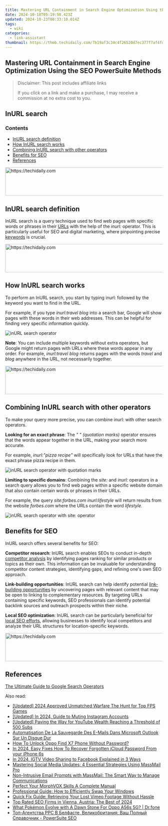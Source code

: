 ```yaml
---
title: Mastering URL Containment in Search Engine Optimization Using the SEO PowerSuite Methods
date: 2024-10-18T05:19:50.423Z
updated: 2024-10-23T08:33:10.014Z
tags:
  - wiki
categories:
  - link-assistant
thumbnail: https://thmb.techidaily.com/7b19af3c34c4f26520d7ec377f7af4fd1103c8587d1f8befab5026af1dd9a904.jpg
---
```


## Mastering URL Containment in Search Engine Optimization Using the SEO PowerSuite Methods

>  Disclaimer: This post includes affiliate links
>
>  If you click on a link and make a purchase, I may receive a commission at no extra cost to you.
>

## InURL search

### Contents

* [InURL search definition](https://tools.techidaily.com/link-assistant/products/)
* [How InURL search works](https://tools.techidaily.com/link-assistant/products/)
* [Combining InURL search with other operators](https://tools.techidaily.com/link-assistant/products/)
* [Benefits for SEO](https://tools.techidaily.com/link-assistant/products/)
* [References](https://tools.techidaily.com/link-assistant/products/)

<!-- affiliate ads begin -->
<a href="https://ephamedtechinc.pxf.io/c/5597632/2136624/26400" target="_top" id="2136624">
  <img src="//a.impactradius-go.com/display-ad/26400-2136624" border="0" alt="https://techidaily.com" width="728" height="90"/>
</a>
<img height="0" width="0" src="https://ephamedtechinc.pxf.io/i/5597632/2136624/26400" style="position:absolute;visibility:hidden;" border="0" />
<!-- affiliate ads end -->

## InURL search definition

InURL search is a query technique used to find web pages with specific words or phrases in their [URLs](https://tools.techidaily.com/link-assistant/products/) with the help of the _inurl:_ operator. This is particularly useful for SEO and digital marketing, where pinpointing precise [keywords](https://tools.techidaily.com/link-assistant/products/) is crucial.

<!-- affiliate ads begin -->
<a href="https://unicoeye.pxf.io/c/5597632/2134243/18498" target="_top" id="2134243">
  <img src="//a.impactradius-go.com/display-ad/18498-2134243" border="0" alt="https://techidaily.com" width="728" height="90"/>
</a>
<img height="0" width="0" src="https://unicoeye.pxf.io/i/5597632/2134243/18498" style="position:absolute;visibility:hidden;" border="0" />
<!-- affiliate ads end -->

## How InURL search works

To perform an InURL search, you start by typing inurl: followed by the keyword you want to find in the URL.

For example, if you type _inurl:travel blog_ into a search bar, Google will show pages with these words in their web addresses. This can be helpful for finding very specific information quickly.

![inURL search operator](https://cdn1.link-assistant.com/thumbs/w1466-c1/upload/seowiki/posts/154/1-travel-blog.png)

**Note**: You can include multiple keywords without extra operators, but Google might return pages with URLs where these words appear in any order. For example, _inurl:travel blog_ returns pages with the words _travel_ and _blog_ anywhere in the URL, not necessarily together.

<!-- affiliate ads begin -->
<a href="https://appsumo.8odi.net/c/5597632/2123729/7443" target="_top" id="2123729">
  <img src="//a.impactradius-go.com/display-ad/7443-2123729" border="0" alt="https://techidaily.com" width="600" height="90"/>
</a>
<img height="0" width="0" src="https://appsumo.8odi.net/i/5597632/2123729/7443" style="position:absolute;visibility:hidden;" border="0" />
<!-- affiliate ads end -->

## Combining InURL search with other operators

To make your query more precise, you can combine inurl: with other search operators.

**Looking for an exact phrase**: The _" " (quotation marks)_ operator ensures that the words appear together in the URL, making your search more accurate.

For example, _inurl:"pizza recipe"_ will specifically look for URLs that have the exact phrase pizza recipe in them.

![inURL search operator with quotation marks](https://cdn1.link-assistant.com/thumbs/w1492-c1/upload/seowiki/posts/154/2-pizza-recipe.png)

**Limiting to specific domains**: Combining the _site:_ and _inurl:_ operators in a search query allows you to find web pages within a specific website domain that also contain certain words or phrases in their URLs.

For example, the query _site:forbes.com inurl:lifestyle_ will return results from the website _forbes.com_ where the URLs contain the word _lifestyle_.

![inURL search operator with site: operator](https://cdn1.link-assistant.com/thumbs/w1390-c1/upload/seowiki/posts/154/3-forbes-lifestyle.png)

## Benefits for SEO

InURL search offers several benefits for SEO:

**Competitor research**: InURL search enables SEOs to conduct in-depth [competitor analysis](https://tools.techidaily.com/link-assistant/products/) by identifying pages ranking for similar products or topics as their own. This information can be invaluable for understanding competitor content strategies, identifying gaps, and refining one's own SEO approach.

**Link-building opportunities**: InURL search can help identify potential [link-building opportunities](https://tools.techidaily.com/link-assistant/products/) by uncovering pages with relevant content that may be open to linking to complementary resources. By targeting URLs containing specific keywords, SEO professionals can identify potential backlink sources and outreach prospects within their niche.

**Local SEO optimization**: InURL search can be particularly beneficial for [local SEO efforts](https://tools.techidaily.com/link-assistant/products/), allowing businesses to identify local competitors and analyze their URL structures for location-specific keywords.

<!-- affiliate ads begin -->
<a href="https://ephamedtechinc.pxf.io/c/5597632/2137227/26400" target="_top" id="2137227">
  <img src="//a.impactradius-go.com/display-ad/26400-2137227" border="0" alt="https://techidaily.com" width="728" height="90"/>
</a>
<img height="0" width="0" src="https://ephamedtechinc.pxf.io/i/5597632/2137227/26400" style="position:absolute;visibility:hidden;" border="0" />
<!-- affiliate ads end -->

## References

[The Ultimate Guide to Google Search Operators](https://tools.techidaily.com/link-assistant/products/)

<ins class="adsbygoogle"
     style="display:block"
     data-ad-format="autorelaxed"
     data-ad-client="ca-pub-7571918770474297"
     data-ad-slot="1223367746"></ins>

<ins class="adsbygoogle"
     style="display:block"
     data-ad-client="ca-pub-7571918770474297"
     data-ad-slot="8358498916"
     data-ad-format="auto"
     data-full-width-responsive="true"></ins>

<span class="atpl-alsoreadstyle">Also read:</span>
<div><ul>
<li><a href="https://video-screen-grab.techidaily.com/updated-2024-approved-unmatched-warfare-the-hunt-for-top-fps-games/"><u>[Updated] 2024 Approved Unmatched Warfare The Hunt for Top FPS Games</u></a></li>
<li><a href="https://instagram-videos.techidaily.com/updated-in-2024-guide-to-muting-instagram-accounts/"><u>[Updated] In 2024, Guide to Muting Instagram Accounts</u></a></li>
<li><a href="https://facebook-video-share.techidaily.com/updated-paving-the-way-for-youtube-wealth-reaching-a-threshold-of-500-subs/"><u>[Updated] Paving the Way for YouTube Wealth Reaching a Threshold of 500 Subs</u></a></li>
<li><a href="https://win-top.techidaily.com/automatisation-de-la-sauvegarde-des-e-mails-dans-microsoft-outlook-sur-un-disque-dur/"><u>Automatisation De La Sauvegarde Des E-Mails Dans Microsoft Outlook Sur Un Disque Dur</u></a></li>
<li><a href="https://android-unlock.techidaily.com/how-to-unlock-oppo-find-x7-phone-without-password-by-drfone-android/"><u>How To Unlock Oppo Find X7 Phone Without Password?</u></a></li>
<li><a href="https://activate-lock.techidaily.com/in-2024-easy-fixes-how-to-recover-forgotten-icloud-password-from-your-iphone-6s-by-drfone-ios/"><u>In 2024, Easy Fixes How To Recover Forgotten iCloud Password From your iPhone 6s</u></a></li>
<li><a href="https://instagram-videos.techidaily.com/in-2024-igtv-video-sharing-to-facebook-explained-in-3-ways/"><u>In 2024, IGTV Video Sharing to Facebook Explained in 3 Ways</u></a></li>
<li><a href="https://win-top.techidaily.com/mastering-social-media-updates-4-essential-strategies-using-massmail-pro/"><u>Mastering Social Media Updates: 4 Essential Strategies Using MassMail Pro</u></a></li>
<li><a href="https://win-top.techidaily.com/non-intrusive-email-prompts-with-massmail-the-smart-way-to-manage-communications/"><u>Non-Intrusive Email Prompts with MassMail: The Smart Way to Manage Communications</u></a></li>
<li><a href="https://extra-hints.techidaily.com/perfect-your-morphvox-skills-a-complete-manual/"><u>Perfect Your MorphVOX Skills A Complete Manual</u></a></li>
<li><a href="https://win-top.techidaily.com/professional-guide-how-to-efficiently-swap-your-windows/"><u>Professional Guide: How to Efficiently Swap Your Windows</u></a></li>
<li><a href="https://win-top.techidaily.com/quick-fix-guide-retrieving-your-lost-vimeo-footage-without-hassle/"><u>Quick Fix Guide: Retrieving Your Lost Vimeo Footage Without Hassle</u></a></li>
<li><a href="https://win-top.techidaily.com/top-rated-seo-firms-in-vienna-austria-the-best-of-2024/"><u>Top Rated SEO Firms in Vienna, Austria: The Best of 2024</u></a></li>
<li><a href="https://android-pokemon-go.techidaily.com/what-pokemon-evolve-with-a-dawn-stone-for-oppo-a56s-5g-drfone-by-drfone-virtual-android/"><u>What Pokémon Evolve with A Dawn Stone For Oppo A56s 5G? | Dr.fone</u></a></li>
<li><a href="https://win-top.techidaily.com/top-agentstva-ppc-v-belfaste-velikobritaniya-vash-polnyj-spravochnik-powersuite-seo/"><u>Топ-Агентства PPC В Белфасте, Великобритания: Ваш Полный Справочник - PowerSuite SEO</u></a></li>
</ul></div>

